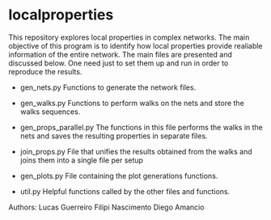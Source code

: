 # localproperties

This repository explores local properties in complex networks. The main objective of this program is to identify how local properties provide realiable information of the entire network.
The main files are presented and discussed below. One need just to set them up and run in order to reproduce the results.

- gen_nets.py
	Functions to generate the network files.

- gen_walks.py
	Functions to perform walks on the nets and store the walks sequences.

- gen_props_parallel.py
	The functions in this file performs the walks in the nets and saves the resulting properties in separate files.

- join_props.py
	File that unifies the results obtained from the walks and joins them into a single file per setup

- gen_plots.py
	File containing the plot generations functions.

- util.py
	Helpful functions called by the other files and functions.

Authors:
Lucas Guerreiro
Filipi Nascimento
Diego Amancio
